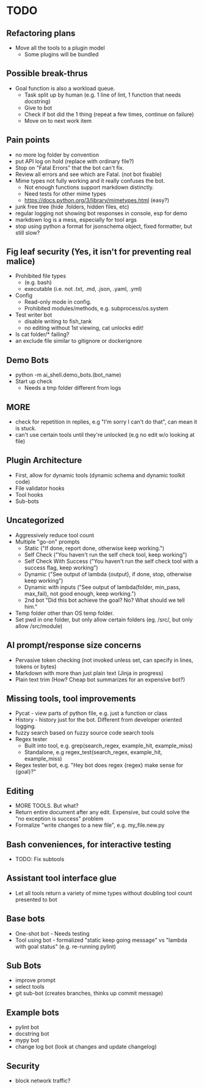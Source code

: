 # TODO

## Refactoring plans

- Move all the tools to a plugin model
   - Some plugins will be bundled

## Possible break-thrus

- Goal function is also a workload queue.
  - Task split up by human (e.g. 1 line of lint, 1 function that needs docstring)
  - Give to bot
  - Check if bot did the 1 thing (repeat a few times, continue on failure)
  - Move on to next work item

## Pain points

- no more log folder by convention
- put API log on hold (replace with ordinary file?)
- Stop on "Fatal Errors" that the bot can't fix.
- Review all errors and see which are Fatal. (not bot fixable)
- Mime types not fully working and it really confuses the bot.
  - Not enough functions support markdown distinctly.
  - Need tests for other mime types
  - https://docs.python.org/3/library/mimetypes.html (easy?)
- junk free tree (hide .folders, hidden files, etc)
- regular logging not showing bot responses in console, esp for demo
- markdown log is a mess, especially for tool args
- stop using python a format for jsonschema object, fixed formatter, but still slow?

## Fig leaf security (Yes, it isn't for preventing real malice)

- Prohibited file types
  - (e.g. bash)
  - executable (i.e. not .txt, .md, .json, .yaml, .yml)
- Config
  - Read-only mode in config.
  - Prohibited modules/methods, e.g. subprocess/os.system
- Test writer bot
  - disable writing to fish_tank
  - no editing without 1st viewing, cat unlocks edit!
- Is cat folder/\* failing?
- an exclude file similar to gitignore or dockerignore

## Demo Bots

- python -m ai_shell.demo_bots.(bot_name)
- Start up check
  - Needs a tmp folder different from logs

## MORE

- check for repetition in replies, e.g "I'm sorry I can't do that", can mean it is stuck.
- can't use certain tools until they're unlocked (e.g no edit w/o looking at file)

## Plugin Architecture

- First, allow for dynamic tools (dynamic schema and dynamic toolkit code)
- File validator hooks
- Tool hooks
- Sub-bots

## Uncategorized

- Aggressively reduce tool count
- Multiple "go-on" prompts
  - Static ("If done, report done, otherwise keep working.")
  - Self Check ("You haven't run the self check tool, keep working")
  - Self Check With Success ("You haven't run the self check tool with a success flag, keep working")
  - Dynamic ("See output of lambda {output}, if done, stop, otherwise keep working")
  - Dynamic with inputs ("See output of lambda(folder, min_pass, max_fail), not good enough, keep working.")
  - 2nd bot "Did this bot achieve the goal? No? What should we tell him."
- Temp folder other than OS temp folder.
- Set pwd in one folder, but only allow certain folders (eg. /src/, but only allow /src/module)

## AI prompt/response size concerns

- Pervasive token checking (not invoked unless set, can specify in lines, tokens or bytes)
- Markdown with more than just plain text (Jinja in progress)
- Plain text trim (How? Cheap bot summarizes for an expensive bot?)

## Missing tools, tool improvements

- Pycat - view parts of python file, e.g. just a function or class
- History - history just for the bot. Different from developer oriented logging.
- fuzzy search based on fuzzy source code search tools
- Regex tester
  - Built into tool, e.g. grep(search_regex, example_hit, example_miss)
  - Standalone, e.g regex_test(search_regex, example_hit, example_miss)
- Regex tester bot, e.g. "Hey bot does regex {regex} make sense for {goal}?"

## Editing

- MORE TOOLS. But what?
- Return entire document after any edit. Expensive, but could solve the "no exception is success" problem
- Formalize "write changes to a new file", e.g. my_file.new.py

## Bash conveniences, for interactive testing

- TODO: Fix subtools

## Assistant tool interface glue

- Let all tools return a variety of mime types without doubling tool count presented to bot

## Base bots

- One-shot bot - Needs testing
- Tool using bot - formalized "static keep going message" vs "lambda with goal status" (e.g. re-running pylint)

## Sub Bots

- improve prompt
- select tools
- git sub-bot (creates branches, thinks up commit message)

## Example bots

- pylint bot
- docstring bot
- mypy bot
- change log bot (look at changes and update changelog)

## Security

- block network traffic?
